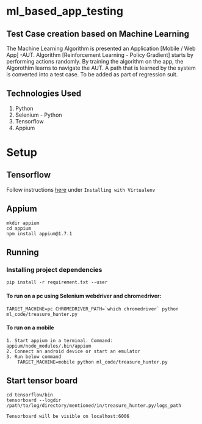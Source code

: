 # ml_based_app_testing

## Test Case creation based on Machine Learning

The Machine Learning Algorithm is presented an Application [Mobile / Web App] -AUT. Algorithm [Reinforcement Learning - Policy Gradient] starts by performing actions randomly. By training the algorithm on the app, the Algorothim learns to navigate the AUT. A path that is learned by the system is converted into a test case. To be added as part of regression suit.


## Technologies Used

1. Python
2. Selenium - Python
3. Tensorflow
4. Appium

# Setup

## Tensorflow

Follow instructions [here](https://www.tensorflow.org/install/install_mac) under `Installing with Virtualenv`

## Appium
```
mkdir appium
cd appium
npm install appium@1.7.1
```

## Running

### Installing project dependencies
    pip install -r requirement.txt --user

#### To run on a pc using Selenium webdriver and chromedriver:

    TARGET_MACHINE=pc CHROMEDRIVER_PATH=`which chromedriver` python ml_code/treasure_hunter.py

#### To run on a mobile
```
1. Start appium in a terminal. Command: appium/node_modules/.bin/appium
2. Connect an android device or start an emulator
3. Run below command    
    TARGET_MACHINE=mobile python ml_code/treasure_hunter.py
```   

## Start tensor board
```
cd tensorflow/bin
tensorboard --logdir /path/to/log/directory/mentioned/in/treasure_hunter.py/logs_path

Tensorboard will be visible on localhost:6006
```
